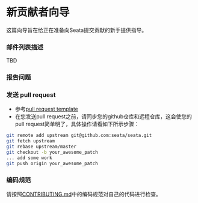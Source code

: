 # 新贡献者向导

这篇向导旨在给正在准备向Seata提交贡献的新手提供指导。

### 邮件列表描述

TBD

### 报告问题

### 发送 pull request

* 参考[pull request template](https://github.com/seata/seata/blob/develop/.github/PULL_REQUEST_TEMPLATE.md)
* 在您发送pull request之前，请同步您的github仓库和远程仓库，这会使您的pull request简单明了，具体操作请看如下所示步骤：

```sh
git remote add upstream git@github.com:seata/seata.git
git fetch upstream
git rebase upstream/master
git checkout -b your_awesome_patch
... add some work
git push origin your_awesome_patch
```

### 编码规范

请按照[CONTRIBUTING.md](https://github.com/seata/seata/blob/develop/CONTRIBUTING.md)中的编码规范对自己的代码进行检查。
